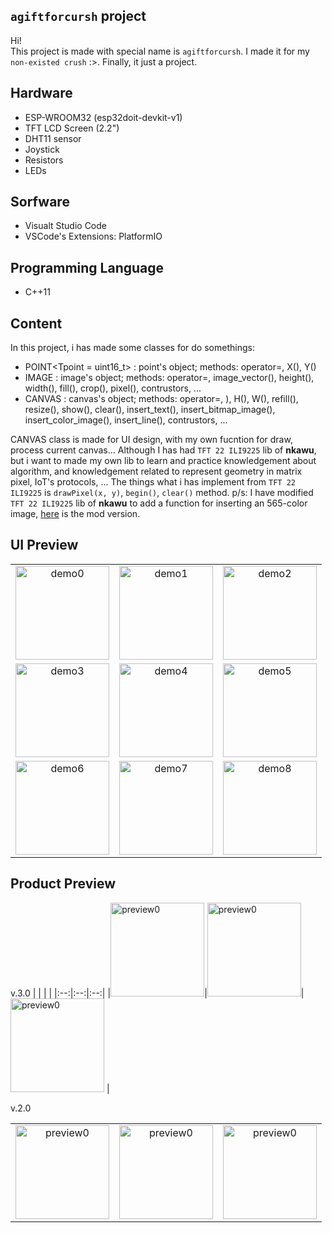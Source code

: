 ## ```agiftforcursh``` project
Hi! <br>
This project is made with special name is ```agiftforcursh```. I made it for my ```non-existed crush``` :>. Finally, it just a project.

## Hardware
- ESP-WROOM32 (esp32doit-devkit-v1)
- TFT LCD Screen (2.2")
- DHT11 sensor
- Joystick
- Resistors
- LEDs
  
## Sorfware
- Visualt Studio Code
- VSCode's Extensions: PlatformIO
  
## Programming Language
- C++11
  
## Content
In this project, i has made some classes for do somethings:
- POINT<Tpoint = uint16_t> : point's object; methods: operator=, X(), Y() 
- IMAGE<Timage> : image's object; methods: operator=, image_vector(), height(), width(), fill(), crop(), pixel(), contrustors, ... 
- CANVAS<Tcanvas> : canvas's object; methods: operator=, ), H(), W(), refill(), resize(), show(), clear(), insert_text(), insert_bitmap_image(), insert_color_image(), insert_line(), contrustors, ...

CANVAS class is made for UI design, with my own fucntion for draw, process current canvas... Although I has had ```TFT 22 ILI9225``` lib of **nkawu**, but i want to made my own lib to learn and practice knowledgement about algorithm, and knowledgement related to represent geometry in matrix pixel, IoT's protocols, ... The things what i has implement from  ```TFT 22 ILI9225``` is ```drawPixel(x, y)```, ```begin()```, ```clear()``` method.
p/s: I have modified ```TFT 22 ILI9225``` lib of **nkawu** to add a function for inserting an 565-color image, [here](https://github.com/ngxx-fus/TFT_22_ILI9225_MOD.git) is the mod version.

## UI Preview
|    |    |    |
|:--:|:--:|:--:|
|<img src="https://github.com/user-attachments/assets/a4337c0f-4a27-4d5c-9758-9d42d6d7a2f7" alt="demo0" style="width: 150px;"/>|<img src="https://github.com/user-attachments/assets/77e80268-7111-4120-9815-e06380eb2bf6" alt="demo1" style="width: 150px;"/>|<img src="https://github.com/user-attachments/assets/62f3a9f1-e5f2-4681-9cc6-5bcd12ed43ed" alt="demo2" style="width: 150px;"/>|
|<img src="https://github.com/user-attachments/assets/57a74e81-983f-470a-a947-f26a9358fb0e" alt="demo3" style="width: 150px;"/>|<img src="https://github.com/user-attachments/assets/a62f6bda-be75-4091-b6ab-8399d77415f5" alt="demo4" style="width: 150px;"/>|<img src="https://github.com/user-attachments/assets/2608c0ca-1dee-4f68-955e-29e6da5038e8" alt="demo5" style="width: 150px;"/>|
|<img src="https://github.com/user-attachments/assets/c2bfa7ae-f121-4d09-9495-6632ea713d3c" alt="demo6" style="width: 150px;"/>|<img src="https://github.com/user-attachments/assets/2773fbf3-ce89-427b-8c0d-a0fbfcfe1250" alt="demo7" style="width: 150px;"/>|<img src="https://github.com/user-attachments/assets/543cf145-e043-4f39-9fb5-f373b0661265" alt="demo8" style="width: 150px;"/>|

## Product Preview
v.3.0
|    |    |    |
|:--:|:--:|:--:|
|<img src="https://github.com/user-attachments/assets/915bc990-8b94-4750-8c77-2634e9bd6e94" alt="preview0" style="width: 150px;"/>|<img src="https://github.com/user-attachments/assets/efc32539-a637-4e28-b3d8-d24e574531ea" alt="preview0" style="width: 150px;"/>|  <img src="https://github.com/user-attachments/assets/f3fbfb9a-278e-489b-a8e8-99dabbf045b0" alt="preview0" style="width: 150px;"/>  |

v.2.0

|    |    |    |
|:--:|:--:|:--:|
|<img src="https://github.com/user-attachments/assets/c5ccf7fb-b355-42e7-ac97-4338d27a062b" alt="preview0" style="width: 150px;"/>|<img src="https://github.com/user-attachments/assets/2b1f1c54-aa25-4484-b9b0-69b92d5a4b47" alt="preview0" style="width: 150px;"/>|  <img src="https://github.com/user-attachments/assets/3d31c5d9-b428-46c1-9e01-d384613b1570" alt="preview0" style="width: 150px;"/>  |

